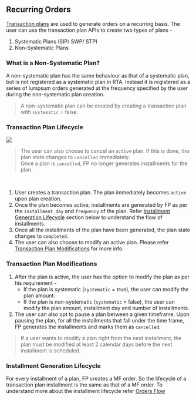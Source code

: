 ## Recurring Orders

[Transaction plans](https://fintechprimitives.com/docs/api/#fp-transaction-plans) are used to generate orders on a recurring basis.
The user can use the transaction plan APIs to create two types of plans - 
1. Systematic Plans (SIP/ SWP/ STP) 
2. Non-Systematic Plans

### What is a Non-Systematic Plan?
A non-systematic plan has the same behaviour as that of a systematic plan, but is not registered as a systematic plan in RTA. Instead it is registered as a series of lumpsum orders generated at the frequency specified by the user during the non-systematic plan creation.

> A non-systematic plan can be created by creating a transaction plan with `systematic` = false.


### Transaction Plan Lifecycle
<div>
  <img src="../../images/transaction-plans-flow.png">
</div>

>The user can also choose to cancel an `active` plan. If this is done, the plan state changes to `cancelled` immediately. <br> Once a plan is `cancelled`, FP no longer generates installments for the plan.

<br>

1. User creates a transaction plan. The plan immediately becomes `active` upon plan creation. 
2. Once the plan becomes active, installments are generated by FP as per the `installment_day` and `frequency` of the plan. Refer [Installment Generation Lifecycle](#installment-generation-lifecycle) section below to understand the flow of installments.
3. Once all the installments of the plan have been generated, the plan state changes to `completed`.
4. The user can also choose to modify an active plan. Please refer [Transaction Plan Modifications](#transaction-plan-modifications) for more info.

### Transaction Plan Modifications
1. After the plan is active, the user has the option to modify the plan as per his requirement -
   - If the plan is systematic (`systematic` = true), the user can modify the plan amount.
   - If the plan is non-systematic (`systematic` = false), the user can modify the plan amount, installment day and number of installments. 
2. The user can also opt to pause a plan between a given timeframe. Upon pausing the plan, for all the installments that fall under the time frame, FP generates the installments and marks them as `cancelled`. 

> If a user wants to modify a plan right from the next installment, the plan must be modified at least 2 calendar days before the next installment is scheduled.

### Installment Generation Lifecycle
For every installment of a plan, FP creates a MF order.
So the lifecycle of a transaction plan installment is the same as that of a MF order.
To understand more about the installment lifecycle refer [Orders Flow](/mf-transactions/orders-introduction/#orders-flow)
